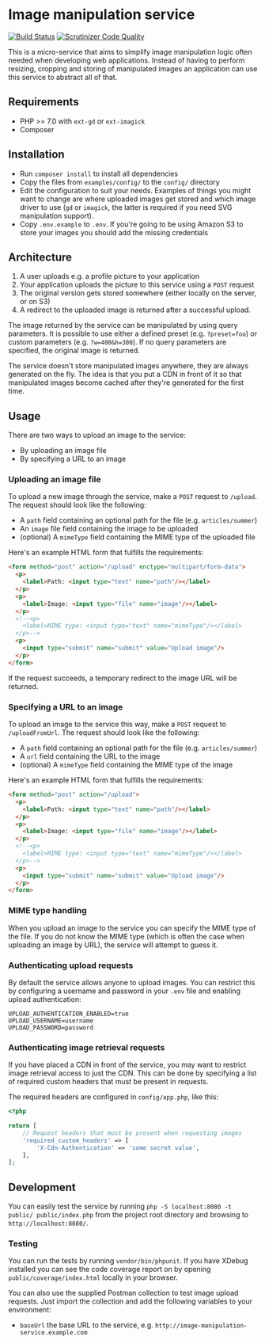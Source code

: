 # Image manipulation service

[![Build Status](https://travis-ci.org/digiaonline/image-manipulation-service.svg?branch=master)](https://travis-ci.org/digiaonline/image-manipulation-service) 
[![Scrutinizer Code Quality](https://scrutinizer-ci.com/g/nordsoftware/image-manipulation-service/badges/quality-score.png?b=master)](https://scrutinizer-ci.com/g/nordsoftware/image-manipulation-service/?branch=master)

This is a micro-service that aims to simplify image manipulation logic often needed when developing web applications. 
Instead of having to perform resizing, cropping and storing of manipulated images an application can use this service 
to abstract all of that.

## Requirements

* PHP >= 7.0 with `ext-gd` or `ext-imagick`
* Composer

## Installation

* Run `composer install` to install all dependencies
* Copy the files from `examples/config/` to the `config/` directory
* Edit the configuration to suit your needs. Examples of things you might want to change are where uploaded images get 
stored and which image driver to use (`gd` or `imagick`, the latter is required if you need SVG manipulation support).
* Copy `.env.example` to `.env`. If you're going to be using Amazon S3 to store your images you should add the missing 
credentials 
 
## Architecture

1. A user uploads e.g. a profile picture to your application
2. Your application uploads the picture to this service using a `POST` request
3. The original version gets stored somewhere (either locally on the server, or on S3)
4. A redirect to the uploaded image is returned after a successful upload.

The image returned by the service can be manipulated by using query parameters. It is possible to use either a defined 
preset (e.g. `?preset=foo`) or custom parameters (e.g. `?w=400&h=300`). If no query parameters are specified, the 
original image is returned.

The service doesn't store manipulated images anywhere, they are always generated on the fly. The idea is that you put 
a CDN in front of it so that manipulated images become cached after they're generated for the first time.

## Usage

There are two ways to upload an image to the service:

* By uploading an image file
* By specifying a URL to an image 

### Uploading an image file

To upload a new image through the service, make a `POST` request to `/upload`. The request should look like the 
following:

* A `path` field containing an optional path for the file (e.g. `articles/summer`)
* An `image` file field containing the image to be uploaded
* (optional) A `mimeType` field containing the MIME type of the uploaded file

Here's an example HTML form that fulfills the requirements:

```html
<form method="post" action="/upload" enctype="multipart/form-data">
  <p>
    <label>Path: <input type="text" name="path"/></label>
  </p>
  <p>
    <label>Image: <input type="file" name="image"/></label>
  </p>
  <!--<p>
    <label>MIME type: <input type="text" name="mimeType"/></label>
  </p>-->
  <p>
    <input type="submit" name="submit" value="Upload image"/>
  </p>
</form>
```

If the request succeeds, a temporary redirect to the image URL will be returned.

### Specifying a URL to an image

To upload an image to the service this way, make a `POST` request to `/uploadFromUrl`. The request should look like the 
following:

* A `path` field containing an optional path for the file (e.g. `articles/summer`)
* A `url` field containing the URL to the image
* (optional) A `mimeType` field containing the MIME type of the image

Here's an example HTML form that fulfills the requirements:

```html
<form method="post" action="/upload">
  <p>
    <label>Path: <input type="text" name="path"/></label>
  </p>
  <p>
    <label>Image: <input type="file" name="image"/></label>
  </p>
  <!--<p>
    <label>MIME type: <input type="text" name="mimeType"/></label>
  </p>-->
  <p>
    <input type="submit" name="submit" value="Upload image"/>
  </p>
</form>
```

### MIME type handling

When you upload an image to the service you can specify the MIME type of the file. If you do not know the MIME type 
(which is often the case when uploading an image by URL), the service will attempt to guess it.

### Authenticating upload requests

By default the service allows anyone to upload images. You can restrict this by configuring a username and 
password in your `.env` file and enabling upload authentication:

```
UPLOAD_AUTHENTICATION_ENABLED=true
UPLOAD_USERNAME=username
UPLOAD_PASSWORD=password
```

### Authenticating image retrieval requests

If you have placed a CDN in front of the service, you may want to restrict image retrieval access to just the CDN. 
This can be done by specifying a list of required custom headers that must be present in requests.

The required headers are configured in `config/app.php`, like this:

```php
<?php

return [
    // Request headers that must be present when requesting images
    'required_custom_headers' => [
        'X-Cdn-Authentication' => 'some secret value',
    ],
];
```

## Development

You can easily test the service by running `php -S localhost:8080 -t public/ public/index.php` from the project root 
directory and browsing to `http://localhost:8080/`.

### Testing

You can run the tests by running `vendor/bin/phpunit`. If you have XDebug installed you can see the code coverage 
report on by opening `public/coverage/index.html` locally in your browser.

You can also use the supplied Postman collection to test image upload requests. Just import the collection and add the 
following variables to your environment:

* `baseUrl` the base URL to the service, e.g. `http://image-manipulation-service.example.com`
